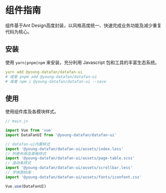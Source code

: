 # 组件指南
组件基于Ant Design高度封装，以风格高度统一、快速完成业务功能及减少重复代码为核心。

## 安装
使用 `yarn|pnpm|npm` 来安装，充分利用 Javascript 包和工具的丰富生态系统。

``` yaml
yarn add @young-datafan/datafan-ui
# 或者 pnpm add @young-datafan/datafan-ui
# 或者 npm i @young-datafan/datafan-ui --save
```

## 使用
使用组件库及各模块样式。
``` js
// main.js

import Vue from 'vue'
import DataFanUI from '@young-datafan/datafan-ui'

// datafan-ui内置样式
import '@young-datafan/datafan-ui/assets/index.less'
// 列表布局及表格样式
import '@young-datafan/datafan-ui/assets/page-table.scss'
// 滚动条样式
import '@young-datafan/datafan-ui/assets/scrollbar.less'
// 字体图标库
import '@young-datafan/datafan-ui/assets/fonts/iconfont.css'

Vue.use(DataFanUI)

```